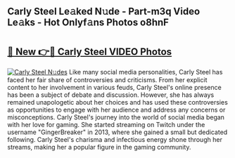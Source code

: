 ## Carly Steel Le𝚊ked N𝚞de - Part-m3q Video Le𝚊ks - Hot Onlyf𝚊ns Photos o8hnF

# <h2><a href="http://ac20628.deff.icu/?id=Carly+Steel">🔗 New 👉🔴 Carly Steel VIDEO Photos</a></h2>

[![Carly Steel N𝚞des](https://i.imgur.com/rIISA9y.gif)](http://ac20628.deff.icu/?id=Carly+Steel)
Like many social media personalities, Carly Steel has faced her fair share of controversies and criticisms. From her explicit content to her involvement in various feuds, Carly Steel's online presence has been a subject of debate and discussion. However, she has always remained unapologetic about her choices and has used these controversies as opportunities to engage with her audience and address any concerns or misconceptions. Carly Steel's journey into the world of social media began with her love for gaming. She started streaming on Twitch under the username "GingerBreaker" in 2013, where she gained a small but dedicated following. Carly Steel's charisma and infectious energy shone through her streams, making her a popular figure in the gaming community.
